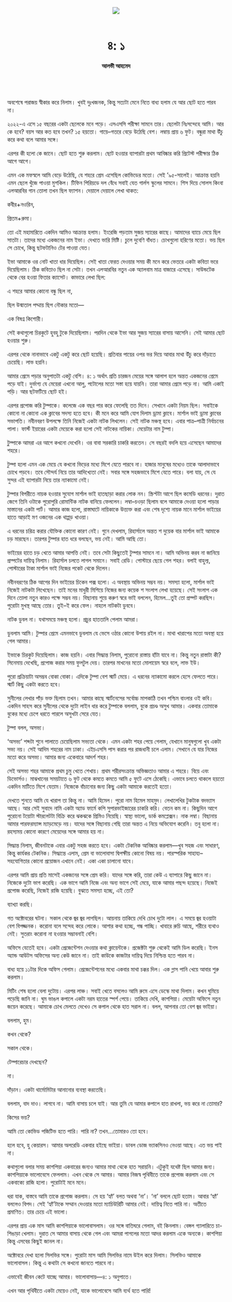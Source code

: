 <div align=center>
<img src=https://images.prothomalo.com/prothomalo-bangla%2F2022-02%2F70b7a03a-fecd-41cf-aa4a-c504f2dc8910%2FUntitled_5.jpg?rect=0%2C0%2C1374%2C721&w=1200&ar=40%3A21&auto=format%2Ccompress&ogImage=true&mode=crop&overlay=&overlay_position=bottom&overlay_width_pct=1 />
<br><br>
<h1>৪: ১</h1> 
<h4>আলভী আহমেদ</h4>
<br><br>
</div>

অবশেষে পরাজয় স্বীকার করে নিলাম। খুবই দুঃখজনক, কিন্তু সত্যটা মেনে নিতে বাধ্য হলাম যে আর ছোট হতে পারব না।

২০২২-এ এসে ১৫ বছরের একটা ছেলেকে মনে পড়ে। এসএসসি পরীক্ষা সামনে তার। ছেলেটা নিঃসন্দেহে আমি। আর কে হবে? বয়স আর কত হবে তখন? ১৫ হয়তো। গায়ে–গতরে বেড়ে উঠেছি বেশ। লম্বায় প্রায় ৬ ফুট। বন্ধুরা মাথা উঁচু করে কথা বলে আমার সঙ্গে।

এরপর কী হলো কে জানে। ছোট হতে শুরু করলাম। ছোট হওয়ার ব্যাপারটা প্রথম আবিষ্কার করি প্রিটেস্ট পরীক্ষার ঠিক আগে আগে।

এমন এক মফস্বলে আমি বেড়ে উঠেছি, যে শহরে প্রেম এসেছিল কোভিডের মতো। সেই ’৯৫-সালেই। আক্রান্ত হয়নি এমন ছেলে খুঁজে পাওয়া মুশকিল। টিফিন পিরিয়ডে দল বেঁধে সবাই যেত গার্লস স্কুলের সামনে। শিস দিয়ে সোলস কিংবা এলআরবির গান তোলা তখন ছিল ফ্যাশন। দেয়ালে দেয়ালে লেখা থাকত:

কবীর+নওরিন,

প্রিতম+রুমা।

তো এই মহামারিতে একদিন আমিও আক্রান্ত হলাম। ইংরেজি পড়তাম সুজয় স্যারের কাছে। আমাদের ব্যাচে মেয়ে ছিল সাতটা। তাদের মধ্যে একজনের নাম ইভা। দেখতে ভারি মিষ্টি। চুলে দুবেণি বাঁধত। চোখগুলো হরিণের মতো। ভয় ছিল সে চোখে, কিন্তু ছটফটানিও টের পাওয়া যেত।

ইভা আমাকে ওর নোট খাতা ধার দিয়েছিল। সেই খাতা ফেরত দেওয়ার সময় কী মনে করে ভেতরে একটা কবিতা ভরে দিয়েছিলাম। ঠিক কবিতাও ছিল না সেটা। তখন এলআরবির নতুন এক অ্যালবাম মাত্র বাজারে এসেছে। সাউন্ডটেক থেকে বের হওয়া ফিতার ক্যাসেট। কাভারে লেখা ছিল:

এ শহরে আমার কোনো বন্ধু ছিল না,

ছিল উন্মাতাল পদ্মায় ছিপ নৌকার মতো—

এক বিষণ্ন কিশোরী।

সেই কথাগুলো চিরকুটে হুবহু টুকে দিয়েছিলাম। পরদিন থেকে ইভা আর সুজয় স্যারের বাসায় আসেনি। সেই আমার ছোট হওয়ার শুরু।

এরপর থেকে নানাভাবে একটু একটু করে ছোট হয়েছি। প্রতিবার পায়ের ওপর ভর দিয়ে আবার মাথা উঁচু করে দাঁড়াতে চেয়েছি। লাভ হয়নি।

আমার প্রেমে পড়ার অনুপাতটা একটু বেশি। ৪: ১ অর্থাৎ প্রতি চারজন মেয়ের সঙ্গে আলাপ হলে অন্তত একজনের প্রেমে পড়ে যাই। দুর্ভাগ্য যে মেয়েরা এখনো আলু, পটোলের মতো সস্তা হয়ে যায়নি। তারা আমার প্রেমে পড়ে না। আমি একাই পড়ি। আর ছটফটিয়ে ছোট হই।

এরপর প্রপোজ করি টুম্পাকে। কলেজে এক বছর পার করে ফেলেছি তত দিনে। সেখানে একটা নিয়ম ছিল। সবাইকে কোনো না কোনো এক ক্লাবের সদস্য হতে হবে। কী মনে করে আমি যোগ দিলাম ড্রামা ক্লাবে। মার্শাল ভাই ড্রামা ক্লাবের সভাপতি। নবীনবরণ উপলক্ষে তিনি নিজেই একটা নাটক লিখলেন। সেই নাটক মঞ্চস্থ হবে। এবার পাত্র–পাত্রী নির্বাচনের পালা। ফার্স্ট ইয়ারের একটা মেয়েকে করা হলো সেই নাটকের নায়িকা। মেয়েটার নাম টুম্পা।

টু্ম্পাকে আমরা এর আগে কখনো দেখেনি। ওর বাবা সরকারি চাকরি করতেন। সে বছরই বদলি হয়ে এসেছেন আমাদের শহরে।

টুম্পা হলো এমন এক মেয়ে যে কখনো ভিড়ের মধ্যে মিশে যেতে পারবে না। হাজার মানুষের মধ্যেও তাকে আলাদাভাবে চোখে পড়বে। তবে সৌন্দর্য নিয়ে তার আদিখ্যেতা নেই। সবার সঙ্গে সহজভাবে মিশে যেতে পারে। বলা যায়, সে যে সুন্দর এই ব্যাপারটা নিয়ে তার ন্যাকামো নেই।

টুম্পার বিপরীতে নায়ক হওয়ার সুযোগ মার্শাল ভাই হাতছাড়া করার লোক নন। স্ক্রিপ্টটা আগে ছিল কমেডি ধরনের। দুরাত জেগে তিনি ওটাকে পুরোপুরি রোমান্টিক নাটক বানিয়ে ফেললেন। লম্বা–চওড়া ছিলাম বলে আমাকে দেওয়া হলো পাড়ার মাস্তানের একটা পার্ট। আমার কাজ হলো, রাস্তাঘাটে নায়িকাকে উত্ত্যক্ত করা এবং শেষ দৃশ্যে নায়ক মানে মার্শাল ভাইয়ের হাতে আড়াই মণ ওজনের এক থাপ্পড় খাওয়া।

এ ধরনের চরিত্র করার যৌক্তিক কোনো কারণ নেই। গুনে দেখলাম, রিহার্সালে অন্তত শ দুয়েক বার মার্শাল ভাই আমাকে চড় মারছেন। তারপর টুম্পার হাত ধরে বলছেন, ভয় নেই। আমি আছি তো।

ভাইয়ের হাতে চড় খেতে আমার আপত্তি নেই। তবে সেটা কিছুতেই টুম্পার সামনে না। আমি অভিনয় করব না জানিয়ে প্রম্পটের দায়িত্ব নিলাম। রিহার্সাল চলতে লাগল সমানে। সবাই রেডি। পোস্টারে ছেয়ে গেল শহর। বলাই বাহুল্য, পোস্টারের টাকা মার্শাল ভাই নিজের পকেট থেকে দিলেন।

নবীনবরণের ঠিক আগের দিন ভাইয়ের চিকেন পক্স হলো। এ অবস্থায় অভিনয় সম্ভব নয়। সমস্যা হলো, মার্শাল ভাই নিজেই নাটকটা লিখেছেন। তাই মনের মাধুরী মিশিয়ে নিজের জন্য কয়েক শ সংলাপ লেখা হয়েছে। সেই সংলাপ এক দিনে তোলা নতুন কারও পক্ষে সম্ভব নয়। বিছানায় শুয়ে করুণ স্বরে ভাই বললেন, হিমেল...তুই তো প্রম্পট করছিস। পুরোটা মুখস্থ আছে তোর। তুই–ই করে ফেল। নাহলে নাটকটা ডুববে।

নাটক ডুবল না। যথাসময়ে মঞ্চস্থ হলো। প্রচুর হাততালি পেলাম আমরা।

ডুবলাম আমি। টুম্পার প্রেমে এমনভাবে ডুবলাম যে ভেসে ওঠার কোনো উপায় রইল না। মাথা খারাপের মতো অবস্থা হয়ে গেল আমার।

ইভাকে চিরকুট দিয়েছিলাম। কাজ হয়নি। এবার সিদ্ধান্ত নিলাম, পুরোনো রাস্তায় হাঁটা যাবে না। কিন্তু নতুন রাস্তাটা কী? সিনেমায় দেখেছি, প্রপোজ করার সময় ফুলটুল দেয়। তারপর মাখনের মতো মোলায়েম স্বরে বলে, লাভ ইউ।

পুরো প্রক্রিয়াটা অসম্ভব বোকা বোকা। এদিকে টুম্পা বেশ স্মার্ট মেয়ে। এ ধরনের ন্যাকামো করলে হেসে ফেলতে পারে। স্মার্ট কিছু একটা করতে হবে।

সুনীলের লেখার পাঁড় ভক্ত ছিলাম তখন। আমার কাছে স্মার্টনেসের সর্বোচ্চ মাপকাঠি তখন পশ্চিম বাংলার ওই কবি। একদিন সাহস করে সুনীলের থেকে দুটো লাইন ধার করে টুম্পাকে বললাম, বুকে প্রচণ্ড অসুখ আমার। একবার তোমাকে বুকের মধ্যে চেপে ধরতে পারলে অসুখটা সেরে যেত।

টুম্পা বলল, অসভ্য।

‘অসভ্য’ শব্দটা শুনে পালাতে চেয়েছিলাম সভ্যতা থেকে। এমন একটা শহর পেয়ে গেলাম, যেখানে মানুষগুলো খুব একটা সভ্য নয়। সেই আদিম শহরের নাম ঢাকা। এইচএসসি পাস করার পর রাজধানী চলে এলাম। সেখানে যে যার নিজের মতো করে অসভ্য। আমার জন্য একেবারে আদর্শ শহর।

সেই অসভ্য শহর আমাকে প্রথম চুমু খেতে শেখায়। প্রথম শরীরসংক্রান্ত অভিজ্ঞতাও আমার এ শহরে। বিয়ে এবং ডিভোর্সও। মাঝখানের সময়টাতে ৬ ফুট থেকে কমতে কমতে আমি ৫ ফুটে এসে ঠেকেছি। এভাবে চলতে থাকলে হয়তো একদিন মাটিতে মিশে যেতাম। নিজেকে বাঁচানোর জন্য কিছু একটা আমাকে করতেই হতো।

দেখতে শুনতে আমি যে খারাপ তা কিন্তু না। আমি হিমেল। পুরো নাম হিমেল মাহমুদ। লেখালেখির টুকটাক বদভ্যাস আছে। আর সেই সুবাদে নামি একটা অ্যাড ফার্মে কপি সুপারভাইজারের চাকরি করি। বেতন কম না। কিছুদিন আগে পুরোনো টয়োটা স্টারলেটটা বিক্রি করে ঝকঝকে প্রিমিও নিয়েছি। স্বাস্থ্য ভালো, ডার্ক কমপ্লেক্সন। নাক লম্বা। বিছানায় আমার পারফরম্যান্স ম্যাড়মেড়ে নয়। যাদের সঙ্গে বিছানায় গেছি তারা অন্তত এ নিয়ে অভিযোগ করেনি। তবু হলো না। রহস্যময় কোনো কারণে মেয়েদের সঙ্গে আমার হয় না।

সিদ্ধান্ত নিলাম, জীবনটাকে এবার একটু সহজ করতে হবে। একটা টেকনিক আবিষ্কার করলাম—খুব সহজ এবং সাধারণ, কিন্তু কার্যকর টেকনিক। সিদ্ধান্তে এলাম, প্রেম বা ভালোবাসা দ্বিপক্ষীয় কোনো বিষয় নয়। পারস্পরিক সাহায্য–সহযোগিতার কোনো প্রয়োজন এখানে নেই। একা একা চালানো যাবে।

এরপর আমি প্রায় প্রতি মাসেই একজনের সঙ্গে প্রেম করি। যাদের সঙ্গে করি, তারা কেউ এ ব্যাপারে কিছু জানে না। নিজেকে দুটো ভাগ করেছি। এক ভাগে আমি নিজে এবং অন্য ভাগে সেই মেয়ে, যাকে আমার পছন্দ হয়েছে। নিজেই প্রপোজ করেছি, নিজেই রাজি হয়েছি। বুঝতে সমস্যা হচ্ছে, এই তো?

ব্যাখ্যা করছি।

গত অক্টোবরের ঘটনা। সকাল থেকে জ্বর জ্বর লাগছিল। আয়নায় তাকিয়ে দেখি চোখ দুটো লাল। এ সময়ে জ্বর হওয়াটা বেশ বিপজ্জনক। করোনা বলে সন্দেহ করে লোকে। আশার কথা হচ্ছে, গন্ধ পাচ্ছি। খাবারে রুচি আছে, শরীরে ব্যথাও নেই। সুতরাং করোনা না হওয়ার সম্ভাবনাই বেশি।

অফিসে যেতেই হবে। একটা প্রেজেন্টেশন দেওয়ার কথা ক্লায়েন্টকে। প্রজেক্টটা শুরু থেকেই আমি ডিল করেছি। ইনস অ্যান্ড আউটস অফিসের অন্য কেউ জানে না। তাই কাউকে কাজটার দায়িত্ব দিয়ে নিশ্চিন্ত হতে পারব না।

বাধ্য হয়ে ১১টার দিকে অফিস গেলাম। প্রেজেন্টেশনের মধ্যে একবার মাথা চক্কর দিল। এক গ্লাস পানি খেয়ে আবার শুরু করলাম।

মিটিং শেষ হলো বেলা দুটোয়। এরপর লাঞ্চ। সবাই খেতে বসলেও আমি রুমে এসে ডেস্কে মাথা দিলাম। কখন ঘুমিয়ে পড়েছি জানি না। ঘুম ভাঙল কপালে একটা নরম হাতের স্পর্শ পেয়ে। তাকিয়ে দেখি, কাশপিয়া। মেয়েটা অফিসে নতুন জয়েন করেছে। আমাকে চোখ মেলতে দেখেও সে কপাল থেকে হাত সরাল না। বলল, আপনার তো বেশ জ্বর ভাইয়া।

বললাম, হুম।

কখন থেকে?

সকাল থেকে।

টেম্পারেচার দেখছেন?

না।

দাঁড়ান। একটা থার্মোমিটার আনানোর ব্যবস্থা করতেছি।

বললাম, বাদ দাও। লাগবে না। আমি বাসায় চলে যাই। আর তুমি যে আমার কপালে হাত রাখলা, ভয় করে না তোমার?

কিসের ভয়?

আমি তো কোভিড পজিটিভ হতে পারি। পারি না? তখন...তোমারও তো হবে।

হলে হবে, হু কেয়ারস। আমার অলরেডি একবার হইছে ভাইয়া। ডাবল ডোজ ভ্যাকসিনও নেওয়া আছে। এত ভয় পাই না।

কথাগুলো বলার সময় কাশপিয়া একবারের জন্যও আমার মাথা থেকে হাত সরায়নি। এটুকুই যথেষ্ট ছিল আমার জন্য। কাশপিয়াকে ভালোবেসে ফেললাম। এখন থেকে সে আমার। আমার নিজস্ব পৃথিবীতে তাকে প্রপোজ করলাম এবং সে একবাক্যে রাজি হলো। পুরোটাই মনে মনে।

ধরা যাক, বাস্তবে আমি তাকে প্রপোজ করলাম। সে হয় ‘হ্যাঁ’ বলত অথবা ‘না’। ‘না’ বললে ছোট হতাম। আবার ‘হ্যাঁ’ বললেও বিপদ। সেই ‘হ্যাঁ’টাকে সম্মান দেওয়ার মতো ম্যাচিউরিটি আমার নেই। দায়িত্ব নিতে পারি না। অতীতে প্রমাণিত। তার চেয়ে এই ভালো।

এরপর প্রায় এক মাস আমি কাশপিয়াকে ভালোবাসলাম। ওর সঙ্গে বাতিঘরে গেলাম, বই কিনলাম। বেঙ্গল গ্যালারিতে চা-শিঙাড়া খেলাম। দুরাত সে আমার বাসায় থেকে গেল এবং আমরা পাগলের মতো আদর করলাম একে অন্যকে। কাশপিয়া কিন্তু এসবের কিছুই জানল না।

অক্টোবরে দেখা হলো সিলভির সঙ্গে। পুরোটা মাস আমি সিলভির নামে উইল করে দিলাম। সিলভিও আমাকে ভালোবাসল। কিন্তু এ কথাটা সে কখনো জানতে পারবে না।

এভাবেই জীবন কেটে যাচ্ছে আমার। ভালোবাসায়—৪: ১ অনুপাতে।

এখন আর পৃথিবীতে একটা মেয়েও নেই, যাকে ভালোবেসে আমি ব্যর্থ হতে পারি!
